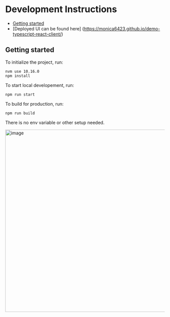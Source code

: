 # Development Instructions
- [Getting started](#getting-started)
- [Deployed UI can be found here] (https://monica6423.github.io/demo-typescript-react-client/)

## Getting started

To initialize the project, run:

```
nvm use 10.16.0
npm install
```

To start local developement, run:

```
npm run start
```

To build for production, run:

```
npm run build
```

There is no env variable or other setup needed.

<img width="577" alt="image" src="https://user-images.githubusercontent.com/64153133/213377153-63003ca7-6853-4ff6-9b52-1b70f4a91a80.png">

